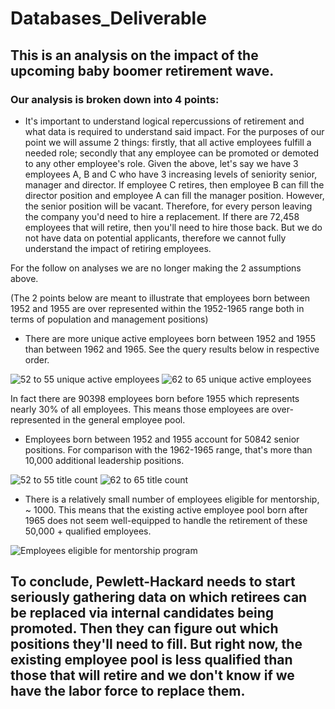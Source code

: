 # Databases_Deliverable
## This is an analysis on the impact of the upcoming baby boomer retirement wave.
### Our analysis is broken down into 4 points:
- It's important to understand logical repercussions of retirement and what data is required to understand said impact. For the purposes of our point we will assume 2 things: firstly, that all active employees fulfill a needed role; secondly that any employee can be promoted or demoted to any other employee's role. 
Given the above, let's say we have 3 employees A, B and C who have 3 increasing levels of seniority senior, manager and director. If employee C retires, then employee B can fill the director position and employee A can fill the manager position. However, the senior position will be vacant. Therefore, for every person leaving the company you'd need to hire a replacement. If there are 72,458 employees that will retire, then you'll need to hire those back.
But we do not have data on potential applicants, therefore we cannot fully understand the impact of retiring employees. 

For the follow on analyses we are no longer making the 2 assumptions above.

(The 2 points below are meant to illustrate that employees born between 1952 and 1955 are over represented within the 1952-1965 range both in terms of population and management positions)

 - There are more unique active employees born between 1952 and 1955 than between 1962 and 1965. See the query results below in respective order.

![52 to 55 unique active employees](https://user-images.githubusercontent.com/114181709/203437963-9b01dfe5-bded-4540-aac7-86bd7178025a.png)
![62 to 65 unique active employees](https://user-images.githubusercontent.com/114181709/203437968-f119b044-0f65-4e58-9345-06093e0f8438.png)

In fact there are 90398 employees born before 1955 which represents nearly 30% of all employees. This means those employees are over-represented in the general employee pool.

- Employees born between 1952 and 1955 account for 50842 senior positions. For comparison with the 1962-1965 range, that's more than 10,000 additional leadership positions.

![52 to 55 title count](https://user-images.githubusercontent.com/114181709/203438553-667f09ea-9749-44f3-a6e2-aaaae4a1087e.png)
![62 to 65 title count](https://user-images.githubusercontent.com/114181709/203438559-1cd8fa9e-2d1d-4b7b-93d6-9a0ad5b93585.png)

 - There is a relatively small number of employees eligible for mentorship, ~ 1000. This means that the existing active employee pool born after 1965 does not seem well-equipped to handle the retirement of these 50,000 + qualified employees.
 
 ![Employees eligible for mentorship program](https://user-images.githubusercontent.com/114181709/203438852-2f119fbd-9b61-43a6-92dc-d4b9029eefaa.png)


## To conclude, Pewlett-Hackard needs to start seriously gathering data on which retirees can be replaced via internal candidates being promoted. Then they can figure out which positions they'll need to fill. But right now, the existing employee pool is less qualified than those that will retire and we don't know if we have the labor force to replace them.
